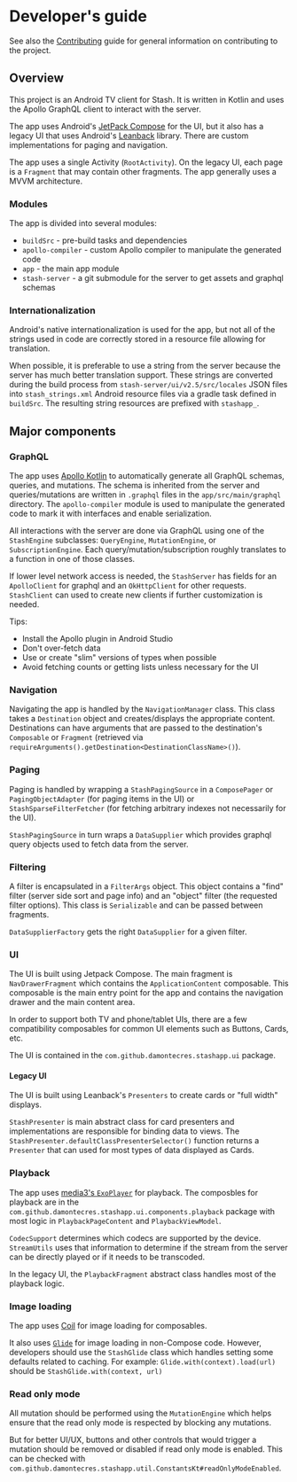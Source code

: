 # Developer's guide

See also the [Contributing](CONTRIBUTING.md) guide for general information on contributing to the project.

##  Overview

This project is an Android TV client for Stash. It is written in Kotlin and uses the Apollo GraphQL client to interact with the server.

The app uses Android's [JetPack Compose](https://developer.android.com/jetpack/compose) for the UI, but it also has a legacy UI that uses Android's [Leanback](https://developer.android.com/training/tv/playback/leanback/) library. There are custom implementations for paging and navigation.

The app uses a single Activity (`RootActivity`). On the legacy UI, each page is a `Fragment` that may contain other fragments. The app generally uses a MVVM architecture.

### Modules

The app is divided into several modules:
- `buildSrc` - pre-build tasks and dependencies
- `apollo-compiler` - custom Apollo compiler to manipulate the generated code
- `app` - the main app module
- `stash-server` - a git submodule for the server to get assets and graphql schemas

### Internationalization

Android's native internationalization is used for the app, but not all of the strings used in code are correctly stored in a resource file allowing for translation.

When possible, it is preferable to use a string from the server because the server has much better translation support. These strings are converted during the build process from `stash-server/ui/v2.5/src/locales` JSON files into `stash_strings.xml` Android resource files via a gradle task defined in `buildSrc`. The resulting string resources are prefixed with `stashapp_`.

## Major components

### GraphQL

The app uses [Apollo Kotlin](https://www.apollographql.com/docs/kotlin) to automatically generate all GraphQL schemas, queries, and mutations. The schema is inherited from the server and queries/mutations are written in `.graphql` files in the `app/src/main/graphql` directory. The `apollo-compiler` module is used to manipulate the generated code to mark it with interfaces and enable serialization.

All interactions with the server are done via GraphQL using one of the `StashEngine` subclasses: `QueryEngine`, `MutationEngine`, or `SubscriptionEngine`. Each query/mutation/subscription roughly translates to a function in one of those classes.

If lower level network access is needed, the `StashServer` has fields for an `ApolloClient` for graphql and an `OkHttpClient` for other requests. `StashClient` can used to create new clients if further customization is needed.

Tips:
- Install the Apollo plugin in Android Studio
- Don't over-fetch data
- Use or create "slim" versions of types when possible
- Avoid fetching counts or getting lists unless necessary for the UI

### Navigation

Navigating the app is handled by the `NavigationManager` class. This class takes a `Destination` object and creates/displays the appropriate content. Destinations can have arguments that are passed to the destination's `Composable` or `Fragment` (retrieved via `requireArguments().getDestination<DestinationClassName>()`).

### Paging

Paging is handled by wrapping a `StashPagingSource` in a `ComposePager` or `PagingObjectAdapter` (for paging items in the UI) or `StashSparseFilterFetcher` (for fetching arbitrary indexes not necessarily for the UI).

`StashPagingSource` in turn wraps a `DataSupplier` which provides graphql query objects used to fetch data from the server.

### Filtering

A filter is encapsulated in a `FilterArgs` object. This object contains a "find" filter (server side sort and page info) and an "object" filter (the requested filter options). This class is `Serializable` and can be passed between fragments.

`DataSupplierFactory` gets the right `DataSupplier` for a given filter.

### UI

The UI is built using Jetpack Compose. The main fragment is `NavDrawerFragment` which contains the `ApplicationContent` composable. This composable is the main entry point for the app and contains the navigation drawer and the main content area.

In order to support both TV and phone/tablet UIs, there are a few compatibility composables for common UI elements such as Buttons, Cards, etc.

The UI is contained in the `com.github.damontecres.stashapp.ui` package.

#### Legacy UI

The UI is built using Leanback's `Presenters` to create cards or "full width" displays.

`StashPresenter` is main abstract class for card presenters and implementations are responsible for binding data to views. The `StashPresenter.defaultClassPresenterSelector()` function returns a `Presenter` that can used for most types of data displayed as Cards.

### Playback

The app uses [media3's `ExoPlayer`](https://github.com/androidx/media) for playback. The composbles for playback are in the `com.github.damontecres.stashapp.ui.components.playback` package with most logic in `PlaybackPageContent` and `PlaybackViewModel`.

`CodecSupport` determines which codecs are supported by the device. `StreamUtils` uses that information to determine if the stream from the server can be directly played or if it needs to be transcoded.

In the legacy UI, the `PlaybackFragment` abstract class handles most of the playback logic.

### Image loading

The app uses [Coil](https://coil-kt.github.io/coil/) for image loading for composables.

It also uses [`Glide`](https://github.com/bumptech/glide) for image loading in non-Compose code. However, developers should use the `StashGlide` class which handles setting some defaults related to caching. For example: `Glide.with(context).load(url)` should be `StashGlide.with(context, url)`

### Read only mode

All mutation should be performed using the `MutationEngine` which helps ensure that the read only mode is respected by blocking any mutations.

But for better UI/UX, buttons and other controls that would trigger a mutation should be removed or disabled if read only mode is enabled. This can be checked with `com.github.damontecres.stashapp.util.ConstantsKt#readOnlyModeEnabled`.
